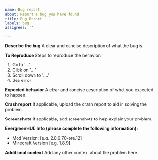 ```yaml
---
name: Bug report
about: Report a bug you have found
title: Bug Report
labels: bug
assignees: ''

---
```


**Describe the bug**
A clear and concise description of what the bug is.

**To Reproduce**
Steps to reproduce the behavior:
1. Go to '...'
2. Click on '....'
3. Scroll down to '....'
4. See error

**Expected behavior**
A clear and concise description of what you expected to happen.

**Crash report**
If applicable, upload the crash report to aid in solving the problem.

**Screenshots**
If applicable, add screenshots to help explain your problem.

**EvergreenHUD Info (please complete the following information):**
- Mod Version: [e.g. 2.0.0.70-pre.12]
- Minecraft Version [e.g. 1.8.9]

**Additional context**
Add any other context about the problem here.
